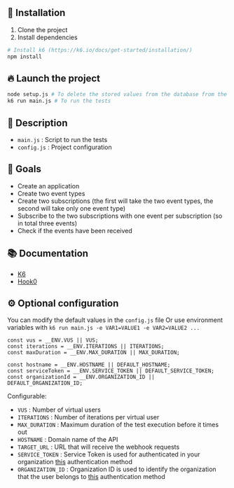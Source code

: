 ## 🚀 Installation

1. Clone the project
2. Install dependencies
```bash
# Install k6 (https://k6.io/docs/get-started/installation/)
npm install
```


## 🔥 Launch the project

```bash
node setup.js # To delete the stored values from the database from the organizations
k6 run main.js # To run the tests
```


## 📝 Description

- `main.js` : Script to run the tests
- `config.js` : Project configuration


## 🎯 Goals

- Create an application
- Create two event types
- Create two subscriptions (the first will take the two event types, the second will take only one event type)
- Subscribe to the two subscriptions with one event per subscription (so in total three events)
- Check if the events have been received


## 📚 Documentation

- [K6](https://k6.io/docs/)
- [Hook0](https://documentation.hook0.com/)


## ⚙️ Optional configuration

You can modify the default values in the `config.js` file
Or use environment variables with `k6 run main.js -e VAR1=VALUE1 -e VAR2=VALUE2 ...`

    const vus = __ENV.VUS || VUS;
    const iterations = __ENV.ITERATIONS || ITERATIONS;
    const maxDuration = __ENV.MAX_DURATION || MAX_DURATION;

    const hostname = __ENV.HOSTNAME || DEFAULT_HOSTNAME;
    const serviceToken = __ENV.SERVICE_TOKEN || DEFAULT_SERVICE_TOKEN;
    const organizationId = __ENV.ORGANIZATION_ID || DEFAULT_ORGANIZATION_ID;

Configurable:
- `VUS` : Number of virtual users
- `ITERATIONS` : Number of iterations per virtual user
- `MAX_DURATION` : Maximum duration of the test execution before it times out
- `HOSTNAME` : Domain name of the API
- `TARGET_URL` : URL that will receive the webhook requests
- `SERVICE_TOKEN` : Service Token is used for authenticated in your organization [this](https://documentation.hook0.com/docs/api-authentication) authentication method
- `ORGANIZATION_ID` : Organization ID is used to identify the organization that the user belongs to [this](https://documentation.hook0.com/docs/api-authentication) authentication method